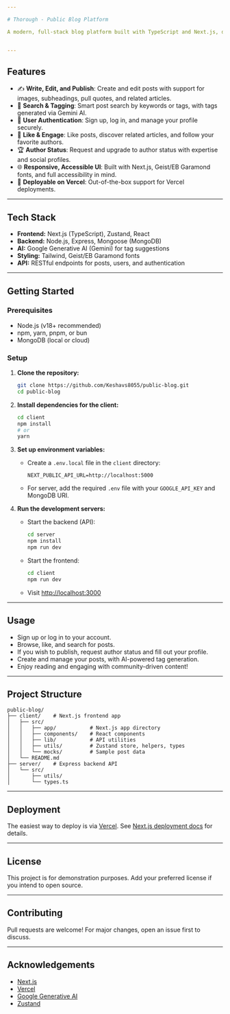 ```yaml
---

# Thorough - Public Blog Platform

A modern, full-stack blog platform built with TypeScript and Next.js, designed to empower independent writers, citizen journalists, and readers to create, share, and engage with authentic stories and reporting.


---
```


## Features

- ✍️ **Write, Edit, and Publish**: Create and edit posts with support for images, subheadings, pull quotes, and related articles.
- 🔎 **Search & Tagging**: Smart post search by keywords or tags, with tags generated via Gemini AI.
- 👥 **User Authentication**: Sign up, log in, and manage your profile securely.
- 📰 **Like & Engage**: Like posts, discover related articles, and follow your favorite authors.
- 🏆 **Author Status**: Request and upgrade to author status with expertise and social profiles.
- 🌐 **Responsive, Accessible UI**: Built with Next.js, Geist/EB Garamond fonts, and full accessibility in mind.
- 🚀 **Deployable on Vercel**: Out-of-the-box support for Vercel deployments.

---

## Tech Stack

- **Frontend:** Next.js (TypeScript), Zustand, React
- **Backend:** Node.js, Express, Mongoose (MongoDB)
- **AI:** Google Generative AI (Gemini) for tag suggestions
- **Styling:** Tailwind, Geist/EB Garamond fonts
- **API:** RESTful endpoints for posts, users, and authentication

---

## Getting Started

### Prerequisites

- Node.js (v18+ recommended)
- npm, yarn, pnpm, or bun
- MongoDB (local or cloud)

### Setup

1. **Clone the repository:**
   ```bash
   git clone https://github.com/Keshavs8055/public-blog.git
   cd public-blog
   ```

2. **Install dependencies for the client:**
   ```bash
   cd client
   npm install
   # or
   yarn
   ```

3. **Set up environment variables:**
   - Create a `.env.local` file in the `client` directory:
     ```
     NEXT_PUBLIC_API_URL=http://localhost:5000
     ```
   - For server, add the required `.env` file with your `GOOGLE_API_KEY` and MongoDB URI.

4. **Run the development servers:**
   - Start the backend (API):
     ```bash
     cd server
     npm install
     npm run dev
     ```
   - Start the frontend:
     ```bash
     cd client
     npm run dev
     ```
   - Visit [http://localhost:3000](http://localhost:3000)

---

## Usage

- Sign up or log in to your account.
- Browse, like, and search for posts.
- If you wish to publish, request author status and fill out your profile.
- Create and manage your posts, with AI-powered tag generation.
- Enjoy reading and engaging with community-driven content!

---

## Project Structure

```
public-blog/
├── client/    # Next.js frontend app
│   ├── src/
│   │   ├── app/           # Next.js app directory
│   │   ├── components/    # React components
│   │   ├── lib/           # API utilities
│   │   ├── utils/         # Zustand store, helpers, types
│   │   └── mocks/         # Sample post data
│   └── README.md
├── server/    # Express backend API
│   └── src/
│       ├── utils/
│       └── types.ts
```

---

## Deployment

The easiest way to deploy is via [Vercel](https://vercel.com/new?utm_medium=default-template&filter=next.js&utm_source=create-next-app&utm_campaign=create-next-app-readme). See [Next.js deployment docs](https://nextjs.org/docs/app/building-your-application/deploying) for details.

---

## License

This project is for demonstration purposes. Add your preferred license if you intend to open source.

---

## Contributing

Pull requests are welcome! For major changes, open an issue first to discuss.

---

## Acknowledgements

- [Next.js](https://nextjs.org/)
- [Vercel](https://vercel.com/)
- [Google Generative AI](https://ai.google/discover/generativeai)
- [Zustand](https://zustand-demo.pmnd.rs/)

